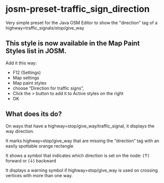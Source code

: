 # josm-preset-traffic_sign_direction
Very simple preset for the Java OSM Editor to show the "direction" tag of a highway=traffic_signals/stop/give_way

## This style is now available in the Map Paint Styles list in JOSM.

Add it this way:
* F12 (Settings)
* Map settings
* Map paint styles
* choose “Direction for traffic signs”, 
* Click the > button to add it to Active styles on the right
* OK
 
## What does its do?

On ways that have a highway=stop/give_way/traffic_signal, it displays the way direction.

It marks highway=stop/give_way that are missing the “direction” tag with an easily spottable orange rectangle

It shows a symbol that indicates which direction is set on the node: (↑) forward or (↓) backward

It displays a warning symbol if highway=stop/give_way is used on crossing vertices with more than one way.
